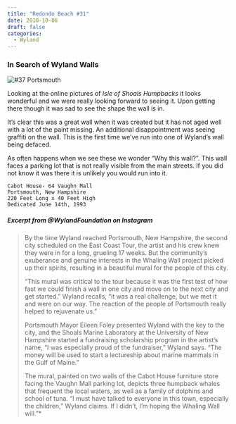 ```yaml
---
title: "Redondo Beach #31"
date: 2010-10-06
draft: false
categories:
  - Wyland
---
```

### In Search of Wyland Walls

![#37 Portsmouth](../images/37-portsmouth.jpg)

Looking at the online pictures of _Isle of Shoals Humpbacks_ it looks wonderful and we were really looking forward to seeing it. Upon getting there though it was sad to see the shape the wall is in.

It’s clear this was a great wall when it was created but it has not aged well with a lot of the paint missing. An additional disappointment was seeing graffiti on the wall. This is the first time we’ve run into one of Wyland’s wall being defaced.

As often happens when we see these we wonder “Why this wall?”. This wall faces a parking lot that is not really visible from the main streets. If you did not know it was there it is unlikely you would run into it.

```
Cabot House- 64 Vaughn Mall
Portsmouth, New Hampshire
220 Feet Long x 40 Feet High
Dedicated June 14th, 1993
```

#####  Excerpt from @WylandFoundation on Instagram

>By the time Wyland reached Portsmouth, New Hampshire, the second city scheduled on the East Coast Tour, the artist and his crew knew they were in for a long, grueling 17 weeks. But the community’s exuberance and genuine interests in the Whaling Wall project picked up their spirits, resulting in a beautiful mural for the people of this city.
>
>“This mural was critical to the tour because it was the first test of how fast we could finish a wall in one city and move on to the next city and get started.” Wyland recalls, “it was a real challenge, but we met it and were on our way. The reaction of the people of Portsmouth really helped to rejuvenate us.”
>
>Portsmouth Mayor Eileen Foley presented Wyland with the key to the city, and the Shoals Marine Laboratory at the University of New Hampshire started a fundraising scholarship program in the artist’s name, “I was especially proud of the fundraiser,” Wyland says. “The money will be used to start a lectureship about marine mammals in the Gulf of Maine.”
>
>The mural, painted on two walls of the Cabot House furniture store facing the Vaughn Mall parking lot, depicts three humpback whales that frequent the local waters, as well as a family of dolphins and school of tuna. “I must have talked to everyone in this town, especially the children,” Wyland claims. If I didn’t, I’m hoping the Whaling Wall will.”*